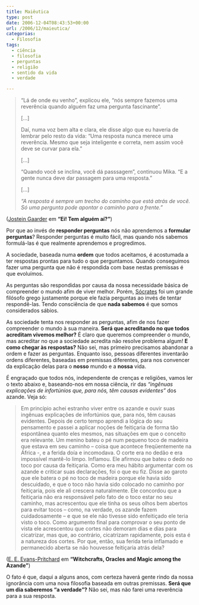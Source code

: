 ```yaml
---
title: Maiêutica
type: post
date: 2006-12-04T08:43:53+00:00
url: /2006/12/maieutica/
categorias:
  - Filosofia
tags:
  - ciência
  - filosofia
  - perguntas
  - religião
  - sentido da vida
  - verdade

---
```

> “Lá de onde eu venho”, explicou ele, “nós sempre fazemos uma reverência quando alguém faz uma pergunta fascinante”.
>
> […]
>
> Daí, numa voz bem alta e clara, ele disse algo que eu haveria de lembrar pelo resto da vida: “Uma resposta nunca merece uma reverência. Mesmo que seja inteligente e correta, nem assim você deve se curvar para ela.”
>
> […]
>
> “Quando você se inclina, você dá passsagem”, continuou Mika. “E a gente nunca deve dar passagem para uma resposta.”
>
> […]
>
> _“A resposta é sempre um trecho do caminho que está atrás de você. Só uma pergunta pode apontar o caminho para a frente.”_

([Jostein Gaarder][1] em **“Ei! Tem alguém aí?”**)

Por que ao invés de **responder perguntas** nós não aprendemos a **formular perguntas**? Responder perguntas é muito fácil, mas quando nós sabemos formulá-las é que realmente aprendemos e progredimos.

A sociedade, baseada numa **ordem** que todos aceitamos, é acostumada a ter respostas prontas para tudo o que perguntamos. Quando conseguimos fazer uma pergunta que não é respondida com base nestas premissas é que evoluímos.

As perguntas são respondidas por causa da nossa necessidade básica de compreender o mundo afim de viver melhor. Porém, [Sócrates][2] foi um grande filósofo grego justamente porque ele fazia perguntas ao invés de tentar respondê-las. Tendo consciência de que **nada sabemos** é que somos considerados sábios.

As sociedade tenta nos responder as perguntas, afim de nos fazer compreender o mundo à sua maneira. **Será que acreditando no que todos acreditam vivemos melhor?** É claro que queremos compreender o mundo, mas acreditar no que a sociedade acredita não resolve problema algum! **E como chegar às respostas?** Não sei, mas primeiro precisamos abandonar a ordem e fazer as perguntas. Enquanto isso, pessoas diferentes inventarão ordens diferentes, baseadas em premissas diferentes, para nos convencer da explicação delas para o **nosso** mundo e a **nossa** vida.

É engraçado que todos nós, independente de crenças e religiões, vamos ler o texto abaixo e, baseando-nos em nossa ciência, rir das _“ingênuas explicações de infortúnios que, para nós, têm causas evidentes”_ dos azande. Veja só:

> Em princípio achei estranho viver entre os azande e ouvir suas ingênuas explicações de infortúnios que, para nós, têm causas evidentes. Depois de certo tempo aprendi a lógica do seu pensamento e passei a aplicar noções de feitiçaria de forma tão espontânea quanto eles mesmos, nas situações em que o conceito era relevante. Um menino bateu o pé num pequeno toco de madeira que estava em seu caminho – coisa que acontece freqüentemente na África -, e a ferida doía e incomodava. O corte era no dedão e era impossível mantê-lo limpo. Inflamou. Ele afirmou que bateu o dedo no toco por causa da feitiçaria. Como era meu hábito argumentar com os azande e criticar suas declarações, foi o que eu fiz. Disse ao garoto que ele batera o pé no toco de madeira porque ele havia sido descuidado, e que o toco não havia sido colocado no caminho por feitiçaria, pois ele ali crescera naturalmente. Ele concordou que a feitiçaria não era responsável pelo fato de o toco estar no seu caminho, mas acrescentou que ele tinha os seus olhos bem abertos para evitar tocos – como, na verdade, os azande fazem cuidadosamente – e que se ele não tivesse sido enfeitiçado ele teria visto o toco. Como argumento final para comprovar o seu ponto de vista ele acrescentou que cortes não demoram dias e dias para cicatrizar, mas que, ao contrário, cicatrizam rapidamente, pois esta é a natureza dos cortes. Por que, então, sua ferida teria inflamado e permanecido aberta se não houvesse feitiçaria atrás dela?

([E. E. Evans-Pritchard][3] em **“Witchcrafts, Oracles and Magic among the Azande”**)

O fato é que, daqui a alguns anos, com certeza haverá gente rindo da nossa ignorância com uma nova filosofia baseada em outras premissas. **Será que um dia saberemos “a verdade”?** Não sei, mas não farei uma reverência para a sua resposta.

 [1]: http://en.wikipedia.org/wiki/Jostein_Gaarder
 [2]: http://pt.wikipedia.org/wiki/Sócrates
 [3]: http://en.wikipedia.org/wiki/E._E._Evans-Pritchard

